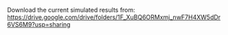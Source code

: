 Download the current simulated results from: https://drive.google.com/drive/folders/1F_XuBQ6ORMxmj_nwF7H4XW5dDr6VS6M9?usp=sharing
